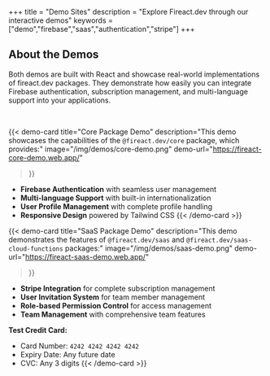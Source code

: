 +++
title = "Demo Sites"
description = "Explore Fireact.dev through our interactive demos"
keywords = ["demo","firebase","saas","authentication","stripe"]
+++

## About the Demos

Both demos are built with React and showcase real-world implementations of fireact.dev packages. They demonstrate how easily you can integrate Firebase authentication, subscription management, and multi-language support into your applications.

&nbsp;

{{< demo-card
    title="Core Package Demo"
    description="This demo showcases the capabilities of the `@fireact.dev/core` package, which provides:"
    image="/img/demos/core-demo.png"
    demo-url="https://fireact-core-demo.web.app/"
>}}
* **Firebase Authentication** with seamless user management
* **Multi-language Support** with built-in internationalization
* **User Profile Management** with complete profile handling
* **Responsive Design** powered by Tailwind CSS
{{< /demo-card >}}

{{< demo-card
    title="SaaS Package Demo"
    description="This demo demonstrates the features of `@fireact.dev/saas` and `@fireact.dev/saas-cloud-functions` packages:"
    image="/img/demos/saas-demo.png"
    demo-url="https://fireact-saas-demo.web.app/"
>}}
* **Stripe Integration** for complete subscription management
* **User Invitation System** for team member management
* **Role-based Permission Control** for access management
* **Team Management** with comprehensive team features

**Test Credit Card:**
* Card Number: `4242 4242 4242 4242`
* Expiry Date: Any future date
* CVC: Any 3 digits
{{< /demo-card >}}


&nbsp;

&nbsp;
